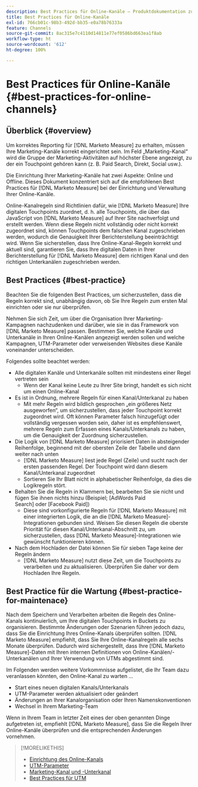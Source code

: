 ```yaml
---
description: Best Practices für Online-Kanäle – Produktdokumentation zu  [!DNL Marketo Measure]
title: Best Practices für Online-Kanäle
exl-id: 766cb01c-98b3-492d-bb35-e0a78b76333a
feature: Channels
source-git-commit: 8ac315e7c4110d14811e77ef0586bd663ea1f8ab
workflow-type: ht
source-wordcount: '612'
ht-degree: 100%

---
```


# Best Practices für Online-Kanäle {#best-practices-for-online-channels}

## Überblick {#overview}

Um korrektes Reporting für [!DNL Marketo Measure] zu erhalten, müssen Ihre Marketing-Kanäle korrekt eingerichtet sein. Im Feld „Marketing-Kanal“ wird die Gruppe der Marketing-Aktivitäten auf höchster Ebene angezeigt, zu der ein Touchpoint gehören kann (z. B. Paid Search, Direkt, Social usw.).

Die Einrichtung Ihrer Marketing-Kanäle hat zwei Aspekte: Online und Offline. Dieses Dokument konzentriert sich auf die empfohlenen Best Practices für [!DNL Marketo Measure] bei der Einrichtung und Verwaltung Ihrer Online-Kanäle.

Online-Kanalregeln sind Richtlinien dafür, wie [!DNL Marketo Measure] Ihre digitalen Touchpoints zuordnet, d. h. alle Touchpoints, die über das JavaScript von [!DNL Marketo Measure] auf Ihrer Site nachverfolgt und erstellt werden. Wenn diese Regeln nicht vollständig oder nicht korrekt zugeordnet sind, können Touchpoints dem falschen Kanal zugeschrieben werden, wodurch die Genauigkeit Ihrer Berichterstellung beeinträchtigt wird. Wenn Sie sicherstellen, dass Ihre Online-Kanal-Regeln korrekt und aktuell sind, garantieren Sie, dass Ihre digitalen Daten in Ihrer Berichterstellung für [!DNL Marketo Measure] dem richtigen Kanal und den richtigen Unterkanälen zugeschrieben werden.

## Best Practices {#best-practice}

Beachten Sie die folgenden Best Practices, um sicherzustellen, dass die Regeln korrekt sind, unabhängig davon, ob Sie Ihre Regeln zum ersten Mal einrichten oder sie nur überprüfen.

Nehmen Sie sich Zeit, um über die Organisation Ihrer Marketing-Kampagnen nachzudenken und darüber, wie sie in das Framework von [!DNL Marketo Measure] passen. Bestimmen Sie, welche Kanäle und Unterkanäle in Ihren Online-Kanälen angezeigt werden sollen und welche Kampagnen, UTM-Parameter oder verweisenden Websites diese Kanäle voneinander unterscheiden.

Folgendes sollte beachtet werden:

* Alle digitalen Kanäle und Unterkanäle sollten mit mindestens einer Regel vertreten sein
   * Wenn der Kanal keine Leute zu Ihrer Site bringt, handelt es sich nicht um einen Online-Kanal
* Es ist in Ordnung, mehrere Regeln für einen Kanal/Unterkanal zu haben
   * Mit mehr Regeln wird bildlich gesprochen „ein größeres Netz ausgeworfen“, um sicherzustellen, dass jeder Touchpoint korrekt zugeordnet wird. Oft können Parameter falsch hinzugefügt oder vollständig vergessen worden sein, daher ist es empfehlenswert, mehrere Regeln zum Erfassen eines Kanals/Unterkanals zu haben, um die Genauigkeit der Zuordnung sicherzustellen.
* Die Logik von [!DNL Marketo Measure] priorisiert Daten in absteigender Reihenfolge, beginnend mit der obersten Zeile der Tabelle und dann weiter nach unten
   * [!DNL Marketo Measure] liest jede Regel (Zeile) und sucht nach der ersten passenden Regel. Der Touchpoint wird dann diesem Kanal/Unterkanal zugeordnet
   * Sortieren Sie Ihr Blatt nicht in alphabetischer Reihenfolge, da dies die Logikregeln stört.
* Behalten Sie die Regeln in Klammern bei, bearbeiten Sie sie nicht und fügen Sie ihnen nichts hinzu (Beispiel; [AdWords Paid Search] oder [Facebook Paid])
   * Diese sind vorkonfigurierte Regeln für [!DNL Marketo Measure] mit einer integrierten Logik, die an die [!DNL Marketo Measure]-Integrationen gebunden sind. Weisen Sie diesen Regeln die oberste Priorität für diesen Kanal/Unterkanal-Abschnitt zu, um sicherzustellen, dass [!DNL Marketo Measure]-Integrationen wie gewünscht funktionieren können.
* Nach dem Hochladen der Datei können Sie für sieben Tage keine der Regeln ändern
   * [!DNL Marketo Measure] nutzt diese Zeit, um die Touchpoints zu verarbeiten und zu aktualisieren. Überprüfen Sie daher vor dem Hochladen Ihre Regeln.

## Best Practice für die Wartung {#best-practice-for-maintenace}

Nach dem Speichern und Verarbeiten arbeiten die Regeln des Online-Kanals kontinuierlich, um Ihre digitalen Touchpoints in Buckets zu organisieren. Bestimmte Änderungen oder Szenarien führen jedoch dazu, dass Sie die Einrichtung Ihres Online-Kanals überprüfen sollten. [!DNL Marketo Measure] empfiehlt, dass Sie Ihre Online-Kanalregeln alle sechs Monate überprüfen. Dadurch wird sichergestellt, dass Ihre [!DNL Marketo Measure]-Daten mit Ihren internen Definitionen von Online-Kanälen/-Unterkanälen und Ihrer Verwendung von UTMs abgestimmt sind.

Im Folgenden werden weitere Vorkommnisse aufgelistet, die Ihr Team dazu veranlassen könnten, den Online-Kanal zu warten …

* Start eines neuen digitalen Kanals/Unterkanals
* UTM-Parameter werden aktualisiert oder geändert
* Änderungen an Ihrer Kanalorganisation oder Ihren Namenskonventionen
* Wechsel in Ihrem Marketing-Team

Wenn in Ihrem Team in letzter Zeit eines der oben genannten Dinge aufgetreten ist, empfiehlt [!DNL Marketo Measure], dass Sie die Regeln Ihrer Online-Kanäle überprüfen und die entsprechenden Änderungen vornehmen.

>[!MORELIKETHIS]
>
>* [Einrichtung des Online-Kanals](/help/channel-tracking-and-setup/online-channels/online-custom-channel-setup.md)
>* [UTM-Parameter](/help/channel-tracking-and-setup/online-channels/utm-parameters.md)
>* [Marketing-Kanal und -Unterkanal](/help/channel-tracking-and-setup/online-channels/marketing-channels-and-subchannels.md)
>* [Best Practices für UTM](/help/channel-tracking-and-setup/online-channels/best-practices-for-setting-up-utm-parameters.md)
